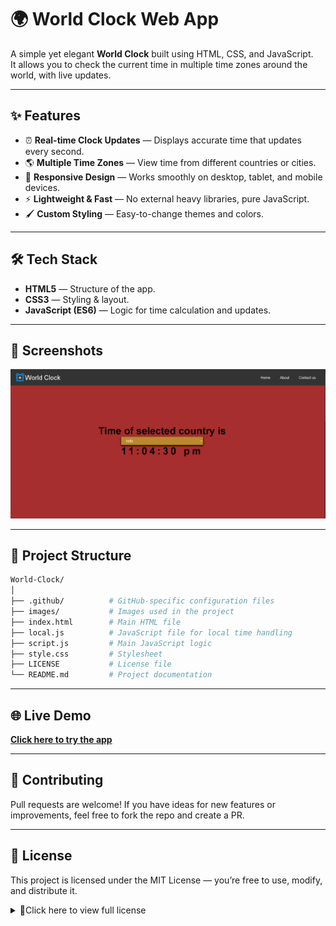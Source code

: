 # 🌍 World Clock Web App

A simple yet elegant **World Clock** built using HTML, CSS, and JavaScript.  
It allows you to check the current time in multiple time zones around the world, with live updates.

---

## ✨ Features

- ⏰ **Real-time Clock Updates** — Displays accurate time that updates every second.
- 🌎 **Multiple Time Zones** — View time from different countries or cities.
- 🎨 **Responsive Design** — Works smoothly on desktop, tablet, and mobile devices.
- ⚡ **Lightweight & Fast** — No external heavy libraries, pure JavaScript.
- 🖌 **Custom Styling** — Easy-to-change themes and colors.

---

## 🛠 Tech Stack

- **HTML5** — Structure of the app.
- **CSS3** — Styling & layout.
- **JavaScript (ES6)** — Logic for time calculation and updates.

---

## 📸 Screenshots

![World Clock Screenshot](images/image.png)

---

## 📂 Project Structure

```bash
World-Clock/
│
├── .github/          # GitHub-specific configuration files
├── images/           # Images used in the project
├── index.html        # Main HTML file
├── local.js          # JavaScript file for local time handling
├── script.js         # Main JavaScript logic
├── style.css         # Stylesheet
├── LICENSE           # License file
└── README.md         # Project documentation

```
---

## 🌐 Live Demo
[**Click here to try the app**](https://sougata2006.github.io/World-Clock/#home)

---

## 🤝 Contributing

Pull requests are welcome!
If you have ideas for new features or improvements, feel free to fork the repo and create a PR.

---

## 📃 License
This project is licensed under the MIT License — you’re free to use, modify, and distribute it.
<details>
<summary>📜Click here to view full license</summary>

<br>
```text
MIT License

Copyright (c) 2025 Sougata

Permission is hereby granted, free of charge, to any person obtaining a copy
of this software and associated documentation files (the "Software"), to deal
in the Software without restriction, including without limitation the rights
to use, copy, modify, merge, publish, distribute, sublicense, and/or sell
copies of the Software, and to permit persons to whom the Software is
furnished to do so, subject to the following conditions:

The above copyright notice and this permission notice shall be included in
all copies or substantial portions of the Software.

THE SOFTWARE IS PROVIDED "AS IS", WITHOUT WARRANTY OF ANY KIND, EXPRESS OR
IMPLIED, INCLUDING BUT NOT LIMITED TO THE WARRANTIES OF MERCHANTABILITY,
FITNESS FOR A PARTICULAR PURPOSE AND NONINFRINGEMENT. IN NO EVENT SHALL THE
AUTHORS OR COPYRIGHT HOLDERS BE LIABLE FOR ANY CLAIM, DAMAGES OR OTHER
LIABILITY, WHETHER IN AN ACTION OF CONTRACT, TORT OR OTHERWISE, ARISING FROM,
OUT OF OR IN CONNECTION WITH THE SOFTWARE OR THE USE OR OTHER DEALINGS IN
THE SOFTWARE.

```
</details>

---